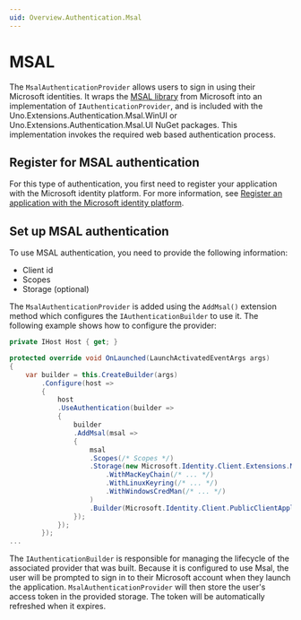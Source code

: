 ```yaml
---
uid: Overview.Authentication.Msal
---
```

# MSAL

The `MsalAuthenticationProvider` allows users to sign in using their Microsoft identities. It wraps the [MSAL library](https://github.com/AzureAD/microsoft-authentication-library-for-dotnet) from Microsoft into an implementation of `IAuthenticationProvider`, and is included with the Uno.Extensions.Authentication.Msal.WinUI or Uno.Extensions.Authentication.Msal.UI NuGet packages. This implementation invokes the required web based authentication process.

## Register for MSAL authentication

For this type of authentication, you first need to register your application with the Microsoft identity platform. For more information, see [Register an application with the Microsoft identity platform](https://docs.microsoft.com/azure/active-directory/develop/quickstart-register-app).

## Set up MSAL authentication

To use MSAL authentication, you need to provide the following information:

- Client id
- Scopes
- Storage (optional)

The `MsalAuthenticationProvider` is added using the `AddMsal()` extension method which configures the `IAuthenticationBuilder` to use it. The following example shows how to configure the provider:

```csharp
private IHost Host { get; }

protected override void OnLaunched(LaunchActivatedEventArgs args)
{
    var builder = this.CreateBuilder(args)
        .Configure(host => 
        {
            host
            .UseAuthentication(builder => 
            {
                builder
                .AddMsal(msal => 
                {
                    msal
                    .Scopes(/* Scopes */)
                    .Storage(new Microsoft.Identity.Client.Extensions.Msal.StorageCreationPropertiesBuilder()
                        .WithMacKeyChain(/* ... */)
                        .WithLinuxKeyring(/* ... */)
                        .WithWindowsCredMan(/* ... */)
                    )
                    .Builder(Microsoft.Identity.Client.PublicClientApplicationBuilder.Create(/* Client Id */))
                });
            });
        });
...
```

The `IAuthenticationBuilder` is responsible for managing the lifecycle of the associated provider that was built. 
Because it is configured to use Msal, the user will be prompted to sign in to their Microsoft account when they launch the application. `MsalAuthenticationProvider` will then store the user's access token in the provided storage. The token will be automatically refreshed when it expires.